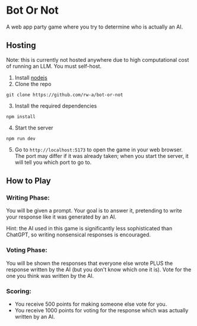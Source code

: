 # Bot Or Not
A web app party game where you try to determine who is actually an AI.

## Hosting
Note: this is currently not hosted anywhere due to high computational cost of running an LLM. You must self-host.

1. Install [nodejs](https://nodejs.org/en)
2. Clone the repo
```
git clone https://github.com/rw-a/bot-or-not
```
3. Install the required dependencies
```
npm install
```
4. Start the server
```
npm run dev
```
5. Go to `http://localhost:5173` to open the game in your web browser. The port may differ if it was already taken; when you start the server, it will tell you which port to go to.

## How to Play

### Writing Phase:
You will be given a prompt. Your goal is to answer it, pretending to write your response like it was generated by an AI.

Hint: the AI used in this game is significantly less sophisticated than ChatGPT, so writing nonsensical responses is encouraged.

### Voting Phase:
You will be shown the responses that everyone else wrote PLUS the response written by the AI (but you don't know which one it is). Vote for the one you think was written by the AI.

### Scoring:
- You receive 500 points for making someone else vote for you.
- You receive 1000 points for voting for the response which was actually written by an AI.
